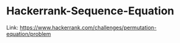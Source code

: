 # Hackerrank-Sequence-Equation
Link: https://www.hackerrank.com/challenges/permutation-equation/problem
